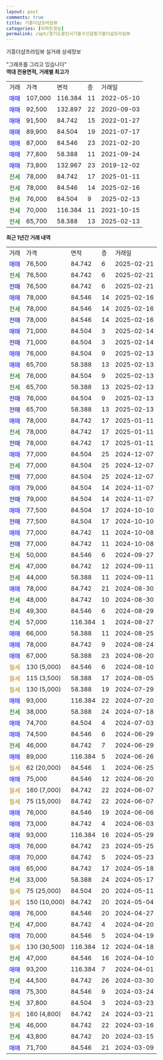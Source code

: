 ```yaml
---
layout: post
comments: true
title: 기흥더샵프라임뷰
categories: [아파트정보]
permalink: /apt/경기도용인시기흥구신갈동기흥더샵프라임뷰
---
```


기흥더샵프라임뷰 실거래 상세정보

<script type="text/javascript">
  google.charts.load('current', {'packages':['line', 'corechart']});
  google.charts.setOnLoadCallback(drawChart);

  function drawChart() {
    var data = new google.visualization.DataTable();
    data.addColumn('date', '거래일');
    data.addColumn('number', "매매");
    data.addColumn('number', "전세");
    data.addColumn('number', "전매");

    data.addRows([[new Date(Date.parse("2025-02-21")), 76500, null, null], [new Date(Date.parse("2025-02-21")), null, 76500, null], [new Date(Date.parse("2025-02-21")), null, null, 76500], [new Date(Date.parse("2025-02-16")), 78000, null, null], [new Date(Date.parse("2025-02-16")), null, 78000, null], [new Date(Date.parse("2025-02-16")), null, null, 78000], [new Date(Date.parse("2025-02-14")), 71000, null, null], [new Date(Date.parse("2025-02-14")), null, null, 71000], [new Date(Date.parse("2025-02-13")), 76000, null, null], [new Date(Date.parse("2025-02-13")), 65700, null, null], [new Date(Date.parse("2025-02-13")), null, 76000, null], [new Date(Date.parse("2025-02-13")), null, 65700, null], [new Date(Date.parse("2025-02-13")), null, null, 76000], [new Date(Date.parse("2025-02-13")), null, null, 65700], [new Date(Date.parse("2025-01-11")), 78000, null, null], [new Date(Date.parse("2025-01-11")), null, 78000, null], [new Date(Date.parse("2025-01-11")), null, null, 78000], [new Date(Date.parse("2024-12-07")), 77000, null, null], [new Date(Date.parse("2024-12-07")), null, 77000, null], [new Date(Date.parse("2024-12-07")), null, null, 77000], [new Date(Date.parse("2024-11-07")), 79000, null, null], [new Date(Date.parse("2024-11-07")), null, null, 79000], [new Date(Date.parse("2024-10-10")), 77500, null, null], [new Date(Date.parse("2024-10-10")), null, null, 77500], [new Date(Date.parse("2024-10-08")), 77000, null, null], [new Date(Date.parse("2024-10-08")), null, null, 77000], [new Date(Date.parse("2024-09-27")), null, 50000, null], [new Date(Date.parse("2024-09-11")), null, 47000, null], [new Date(Date.parse("2024-09-11")), null, 44000, null], [new Date(Date.parse("2024-08-30")), 78000, null, null], [new Date(Date.parse("2024-08-30")), null, 48000, null], [new Date(Date.parse("2024-08-29")), null, 49300, null], [new Date(Date.parse("2024-08-27")), null, 57000, null], [new Date(Date.parse("2024-08-25")), 66000, null, null], [new Date(Date.parse("2024-08-24")), 78000, null, null], [new Date(Date.parse("2024-08-20")), 67000, null, null], [new Date(Date.parse("2024-08-10")), null, null, null], [new Date(Date.parse("2024-08-05")), null, null, null], [new Date(Date.parse("2024-07-29")), null, null, null], [new Date(Date.parse("2024-07-20")), 93000, null, null], [new Date(Date.parse("2024-07-18")), null, 38000, null], [new Date(Date.parse("2024-07-03")), 74700, null, null], [new Date(Date.parse("2024-06-29")), 74500, null, null], [new Date(Date.parse("2024-06-29")), null, 46000, null], [new Date(Date.parse("2024-06-26")), 89000, null, null], [new Date(Date.parse("2024-06-25")), null, null, null], [new Date(Date.parse("2024-06-20")), 75000, null, null], [new Date(Date.parse("2024-06-07")), null, null, null], [new Date(Date.parse("2024-06-07")), null, null, null], [new Date(Date.parse("2024-06-06")), 76000, null, null], [new Date(Date.parse("2024-06-03")), 73000, null, null], [new Date(Date.parse("2024-05-29")), 93000, null, null], [new Date(Date.parse("2024-05-25")), 76000, null, null], [new Date(Date.parse("2024-05-23")), 70000, null, null], [new Date(Date.parse("2024-05-18")), 65000, null, null], [new Date(Date.parse("2024-05-17")), null, 33000, null], [new Date(Date.parse("2024-05-11")), null, null, null], [new Date(Date.parse("2024-05-04")), null, null, null], [new Date(Date.parse("2024-04-27")), 76000, null, null], [new Date(Date.parse("2024-04-20")), null, 47000, null], [new Date(Date.parse("2024-04-19")), 70000, null, null], [new Date(Date.parse("2024-04-18")), null, null, null], [new Date(Date.parse("2024-04-10")), null, 47000, null], [new Date(Date.parse("2024-04-01")), 93200, null, null], [new Date(Date.parse("2024-03-30")), null, 44500, null], [new Date(Date.parse("2024-03-24")), 75300, null, null], [new Date(Date.parse("2024-03-23")), null, 37800, null], [new Date(Date.parse("2024-03-21")), null, null, null], [new Date(Date.parse("2024-03-16")), null, 46000, null], [new Date(Date.parse("2024-03-15")), null, 43800, null], [new Date(Date.parse("2024-03-09")), 71700, null, null]]);

    var options = {
      hAxis: {
        format: 'yyyy/MM/dd'
      },    
      lineWidth: 0,
      pointsVisible: true,    
      title: '최근 1년간 유형별 실거래가 분포',
      legend: { position: 'bottom' }
    };

    var formatter = new google.visualization.NumberFormat({pattern:'###,###'} );
    formatter.format(data, 1);
    formatter.format(data, 2);
    
    setTimeout(function() {
        var chart = new google.visualization.LineChart(document.getElementById('columnchart_material'));
        chart.draw(data, (options));
        document.getElementById('loading').style.display = 'none';
    }, 200);
  }
</script>


<div id="loading" style="z-index:20; display: block; margin-left: 0px">"그래프를 그리고 있습니다"</div>
<div id="columnchart_material" style="width: 95%; margin-left: 0px; display: block"></div>
<!-- contents start -->
<b>역대 전용면적, 거래별 최고가</b>
<table class="sortable">
    <tr>
      <td>거래</td>
      <td>가격</td>
      <td>면적</td>
      <td>층</td>
      <td>거래일</td>
    </tr>
        <tr>
          <td><a style="color: blue">매매</a></td>
          <td>107,000</td>
          <td>116.384</td>
          <td>11</td>
          <td>2022-05-10</td>
        </tr>            <tr>
          <td><a style="color: blue">매매</a></td>
          <td>92,500</td>
          <td>132.897</td>
          <td>22</td>
          <td>2020-09-03</td>
        </tr>            <tr>
          <td><a style="color: blue">매매</a></td>
          <td>91,500</td>
          <td>84.742</td>
          <td>15</td>
          <td>2022-01-27</td>
        </tr>            <tr>
          <td><a style="color: blue">매매</a></td>
          <td>89,900</td>
          <td>84.504</td>
          <td>19</td>
          <td>2021-07-17</td>
        </tr>            <tr>
          <td><a style="color: blue">매매</a></td>
          <td>87,000</td>
          <td>84.546</td>
          <td>23</td>
          <td>2021-02-20</td>
        </tr>            <tr>
          <td><a style="color: blue">매매</a></td>
          <td>77,800</td>
          <td>58.388</td>
          <td>11</td>
          <td>2021-09-24</td>
        </tr>            <tr>
          <td><a style="color: blue">매매</a></td>
          <td>73,800</td>
          <td>132.967</td>
          <td>23</td>
          <td>2019-12-02</td>
        </tr>        
        <tr>
              <td><a style="color: darkgreen">전세</a></td>
              <td>78,000</td>
              <td>84.742</td>
              <td>17</td>
              <td>2025-01-11</td>
            </tr>            <tr>
              <td><a style="color: darkgreen">전세</a></td>
              <td>78,000</td>
              <td>84.546</td>
              <td>14</td>
              <td>2025-02-16</td>
            </tr>            <tr>
              <td><a style="color: darkgreen">전세</a></td>
              <td>76,000</td>
              <td>84.504</td>
              <td>9</td>
              <td>2025-02-13</td>
            </tr>            <tr>
              <td><a style="color: darkgreen">전세</a></td>
              <td>70,000</td>
              <td>116.384</td>
              <td>11</td>
              <td>2021-10-15</td>
            </tr>            <tr>
              <td><a style="color: darkgreen">전세</a></td>
              <td>65,700</td>
              <td>58.388</td>
              <td>13</td>
              <td>2025-02-13</td>
            </tr>        
    
</table>

<b>최근 1년간 거래 내역</b>

<table class="sortable">
    <tr>
      <td>거래</td>
      <td>가격</td>
      <td>면적</td>
      <td>층</td>
      <td>거래일</td>
    </tr>
    <tr>
      <td><a style="color: blue">매매</a></td>
      <td>76,500</td>
      <td>84.742</td>
      <td>6</td>
      <td>2025-02-21</td>
    </tr>          <tr>
      <td><a style="color: darkgreen">전세</a></td>
      <td>76,500</td>
      <td>84.742</td>
      <td>6</td>
      <td>2025-02-21</td>
    </tr>          <tr>
      <td><a style="color: darkblue">전매</a></td>
      <td>76,500</td>
      <td>84.742</td>
      <td>6</td>
      <td>2025-02-21</td>
    </tr>          <tr>
      <td><a style="color: blue">매매</a></td>
      <td>78,000</td>
      <td>84.546</td>
      <td>14</td>
      <td>2025-02-16</td>
    </tr>          <tr>
      <td><a style="color: darkgreen">전세</a></td>
      <td>78,000</td>
      <td>84.546</td>
      <td>14</td>
      <td>2025-02-16</td>
    </tr>          <tr>
      <td><a style="color: darkblue">전매</a></td>
      <td>78,000</td>
      <td>84.546</td>
      <td>14</td>
      <td>2025-02-16</td>
    </tr>          <tr>
      <td><a style="color: blue">매매</a></td>
      <td>71,000</td>
      <td>84.504</td>
      <td>3</td>
      <td>2025-02-14</td>
    </tr>          <tr>
      <td><a style="color: darkblue">전매</a></td>
      <td>71,000</td>
      <td>84.504</td>
      <td>3</td>
      <td>2025-02-14</td>
    </tr>          <tr>
      <td><a style="color: blue">매매</a></td>
      <td>76,000</td>
      <td>84.504</td>
      <td>9</td>
      <td>2025-02-13</td>
    </tr>          <tr>
      <td><a style="color: blue">매매</a></td>
      <td>65,700</td>
      <td>58.388</td>
      <td>13</td>
      <td>2025-02-13</td>
    </tr>          <tr>
      <td><a style="color: darkgreen">전세</a></td>
      <td>76,000</td>
      <td>84.504</td>
      <td>9</td>
      <td>2025-02-13</td>
    </tr>          <tr>
      <td><a style="color: darkgreen">전세</a></td>
      <td>65,700</td>
      <td>58.388</td>
      <td>13</td>
      <td>2025-02-13</td>
    </tr>          <tr>
      <td><a style="color: darkblue">전매</a></td>
      <td>76,000</td>
      <td>84.504</td>
      <td>9</td>
      <td>2025-02-13</td>
    </tr>          <tr>
      <td><a style="color: darkblue">전매</a></td>
      <td>65,700</td>
      <td>58.388</td>
      <td>13</td>
      <td>2025-02-13</td>
    </tr>          <tr>
      <td><a style="color: blue">매매</a></td>
      <td>78,000</td>
      <td>84.742</td>
      <td>17</td>
      <td>2025-01-11</td>
    </tr>          <tr>
      <td><a style="color: darkgreen">전세</a></td>
      <td>78,000</td>
      <td>84.742</td>
      <td>17</td>
      <td>2025-01-11</td>
    </tr>          <tr>
      <td><a style="color: darkblue">전매</a></td>
      <td>78,000</td>
      <td>84.742</td>
      <td>17</td>
      <td>2025-01-11</td>
    </tr>          <tr>
      <td><a style="color: blue">매매</a></td>
      <td>77,000</td>
      <td>84.504</td>
      <td>25</td>
      <td>2024-12-07</td>
    </tr>          <tr>
      <td><a style="color: darkgreen">전세</a></td>
      <td>77,000</td>
      <td>84.504</td>
      <td>25</td>
      <td>2024-12-07</td>
    </tr>          <tr>
      <td><a style="color: darkblue">전매</a></td>
      <td>77,000</td>
      <td>84.504</td>
      <td>25</td>
      <td>2024-12-07</td>
    </tr>          <tr>
      <td><a style="color: blue">매매</a></td>
      <td>79,000</td>
      <td>84.504</td>
      <td>14</td>
      <td>2024-11-07</td>
    </tr>          <tr>
      <td><a style="color: darkblue">전매</a></td>
      <td>79,000</td>
      <td>84.504</td>
      <td>14</td>
      <td>2024-11-07</td>
    </tr>          <tr>
      <td><a style="color: blue">매매</a></td>
      <td>77,500</td>
      <td>84.504</td>
      <td>17</td>
      <td>2024-10-10</td>
    </tr>          <tr>
      <td><a style="color: darkblue">전매</a></td>
      <td>77,500</td>
      <td>84.504</td>
      <td>17</td>
      <td>2024-10-10</td>
    </tr>          <tr>
      <td><a style="color: blue">매매</a></td>
      <td>77,000</td>
      <td>84.742</td>
      <td>11</td>
      <td>2024-10-08</td>
    </tr>          <tr>
      <td><a style="color: darkblue">전매</a></td>
      <td>77,000</td>
      <td>84.742</td>
      <td>11</td>
      <td>2024-10-08</td>
    </tr>          <tr>
      <td><a style="color: darkgreen">전세</a></td>
      <td>50,000</td>
      <td>84.546</td>
      <td>6</td>
      <td>2024-09-27</td>
    </tr>          <tr>
      <td><a style="color: darkgreen">전세</a></td>
      <td>47,000</td>
      <td>84.742</td>
      <td>12</td>
      <td>2024-09-11</td>
    </tr>          <tr>
      <td><a style="color: darkgreen">전세</a></td>
      <td>44,000</td>
      <td>58.388</td>
      <td>11</td>
      <td>2024-09-11</td>
    </tr>          <tr>
      <td><a style="color: blue">매매</a></td>
      <td>78,000</td>
      <td>84.742</td>
      <td>21</td>
      <td>2024-08-30</td>
    </tr>          <tr>
      <td><a style="color: darkgreen">전세</a></td>
      <td>48,000</td>
      <td>84.742</td>
      <td>10</td>
      <td>2024-08-30</td>
    </tr>          <tr>
      <td><a style="color: darkgreen">전세</a></td>
      <td>49,300</td>
      <td>84.546</td>
      <td>6</td>
      <td>2024-08-29</td>
    </tr>          <tr>
      <td><a style="color: darkgreen">전세</a></td>
      <td>57,000</td>
      <td>116.384</td>
      <td>1</td>
      <td>2024-08-27</td>
    </tr>          <tr>
      <td><a style="color: blue">매매</a></td>
      <td>66,000</td>
      <td>58.388</td>
      <td>11</td>
      <td>2024-08-25</td>
    </tr>          <tr>
      <td><a style="color: blue">매매</a></td>
      <td>78,000</td>
      <td>84.742</td>
      <td>9</td>
      <td>2024-08-24</td>
    </tr>          <tr>
      <td><a style="color: blue">매매</a></td>
      <td>67,000</td>
      <td>58.388</td>
      <td>23</td>
      <td>2024-08-20</td>
    </tr>          <tr>
      <td><a style="color: darkgoldenrod">월세</a></td>
      <td>130 (5,000)</td>
      <td>84.546</td>
      <td>6</td>
      <td>2024-08-10</td>
    </tr>          <tr>
      <td><a style="color: darkgoldenrod">월세</a></td>
      <td>115 (3,500)</td>
      <td>58.388</td>
      <td>17</td>
      <td>2024-08-05</td>
    </tr>          <tr>
      <td><a style="color: darkgoldenrod">월세</a></td>
      <td>130 (5,000)</td>
      <td>58.388</td>
      <td>19</td>
      <td>2024-07-29</td>
    </tr>          <tr>
      <td><a style="color: blue">매매</a></td>
      <td>93,000</td>
      <td>116.384</td>
      <td>22</td>
      <td>2024-07-20</td>
    </tr>          <tr>
      <td><a style="color: darkgreen">전세</a></td>
      <td>38,000</td>
      <td>58.388</td>
      <td>24</td>
      <td>2024-07-18</td>
    </tr>          <tr>
      <td><a style="color: blue">매매</a></td>
      <td>74,700</td>
      <td>84.504</td>
      <td>4</td>
      <td>2024-07-03</td>
    </tr>          <tr>
      <td><a style="color: blue">매매</a></td>
      <td>74,500</td>
      <td>84.546</td>
      <td>6</td>
      <td>2024-06-29</td>
    </tr>          <tr>
      <td><a style="color: darkgreen">전세</a></td>
      <td>46,000</td>
      <td>84.742</td>
      <td>7</td>
      <td>2024-06-29</td>
    </tr>          <tr>
      <td><a style="color: blue">매매</a></td>
      <td>89,000</td>
      <td>116.384</td>
      <td>5</td>
      <td>2024-06-26</td>
    </tr>          <tr>
      <td><a style="color: darkgoldenrod">월세</a></td>
      <td>62 (20,000)</td>
      <td>84.546</td>
      <td>1</td>
      <td>2024-06-25</td>
    </tr>          <tr>
      <td><a style="color: blue">매매</a></td>
      <td>75,000</td>
      <td>84.546</td>
      <td>12</td>
      <td>2024-06-20</td>
    </tr>          <tr>
      <td><a style="color: darkgoldenrod">월세</a></td>
      <td>160 (7,000)</td>
      <td>84.742</td>
      <td>22</td>
      <td>2024-06-07</td>
    </tr>          <tr>
      <td><a style="color: darkgoldenrod">월세</a></td>
      <td>75 (15,000)</td>
      <td>84.742</td>
      <td>22</td>
      <td>2024-06-07</td>
    </tr>          <tr>
      <td><a style="color: blue">매매</a></td>
      <td>76,000</td>
      <td>84.546</td>
      <td>19</td>
      <td>2024-06-06</td>
    </tr>          <tr>
      <td><a style="color: blue">매매</a></td>
      <td>73,000</td>
      <td>84.742</td>
      <td>4</td>
      <td>2024-06-03</td>
    </tr>          <tr>
      <td><a style="color: blue">매매</a></td>
      <td>93,000</td>
      <td>116.384</td>
      <td>16</td>
      <td>2024-05-29</td>
    </tr>          <tr>
      <td><a style="color: blue">매매</a></td>
      <td>76,000</td>
      <td>84.742</td>
      <td>23</td>
      <td>2024-05-25</td>
    </tr>          <tr>
      <td><a style="color: blue">매매</a></td>
      <td>70,000</td>
      <td>84.742</td>
      <td>5</td>
      <td>2024-05-23</td>
    </tr>          <tr>
      <td><a style="color: blue">매매</a></td>
      <td>65,000</td>
      <td>84.742</td>
      <td>17</td>
      <td>2024-05-18</td>
    </tr>          <tr>
      <td><a style="color: darkgreen">전세</a></td>
      <td>33,000</td>
      <td>58.388</td>
      <td>24</td>
      <td>2024-05-17</td>
    </tr>          <tr>
      <td><a style="color: darkgoldenrod">월세</a></td>
      <td>75 (25,000)</td>
      <td>84.504</td>
      <td>20</td>
      <td>2024-05-11</td>
    </tr>          <tr>
      <td><a style="color: darkgoldenrod">월세</a></td>
      <td>150 (10,000)</td>
      <td>84.742</td>
      <td>20</td>
      <td>2024-05-04</td>
    </tr>          <tr>
      <td><a style="color: blue">매매</a></td>
      <td>76,000</td>
      <td>84.546</td>
      <td>20</td>
      <td>2024-04-27</td>
    </tr>          <tr>
      <td><a style="color: darkgreen">전세</a></td>
      <td>47,000</td>
      <td>84.742</td>
      <td>4</td>
      <td>2024-04-20</td>
    </tr>          <tr>
      <td><a style="color: blue">매매</a></td>
      <td>70,000</td>
      <td>84.546</td>
      <td>5</td>
      <td>2024-04-19</td>
    </tr>          <tr>
      <td><a style="color: darkgoldenrod">월세</a></td>
      <td>130 (30,500)</td>
      <td>116.384</td>
      <td>12</td>
      <td>2024-04-18</td>
    </tr>          <tr>
      <td><a style="color: darkgreen">전세</a></td>
      <td>47,000</td>
      <td>84.546</td>
      <td>16</td>
      <td>2024-04-10</td>
    </tr>          <tr>
      <td><a style="color: blue">매매</a></td>
      <td>93,200</td>
      <td>116.384</td>
      <td>7</td>
      <td>2024-04-01</td>
    </tr>          <tr>
      <td><a style="color: darkgreen">전세</a></td>
      <td>44,500</td>
      <td>84.742</td>
      <td>26</td>
      <td>2024-03-30</td>
    </tr>          <tr>
      <td><a style="color: blue">매매</a></td>
      <td>75,300</td>
      <td>84.546</td>
      <td>9</td>
      <td>2024-03-24</td>
    </tr>          <tr>
      <td><a style="color: darkgreen">전세</a></td>
      <td>37,800</td>
      <td>84.504</td>
      <td>3</td>
      <td>2024-03-23</td>
    </tr>          <tr>
      <td><a style="color: darkgoldenrod">월세</a></td>
      <td>160 (4,800)</td>
      <td>84.742</td>
      <td>24</td>
      <td>2024-03-21</td>
    </tr>          <tr>
      <td><a style="color: darkgreen">전세</a></td>
      <td>46,000</td>
      <td>84.742</td>
      <td>22</td>
      <td>2024-03-16</td>
    </tr>          <tr>
      <td><a style="color: darkgreen">전세</a></td>
      <td>43,800</td>
      <td>84.742</td>
      <td>20</td>
      <td>2024-03-15</td>
    </tr>          <tr>
      <td><a style="color: blue">매매</a></td>
      <td>71,700</td>
      <td>84.546</td>
      <td>21</td>
      <td>2024-03-09</td>
    </tr>      </table>
<!-- contents end -->    

